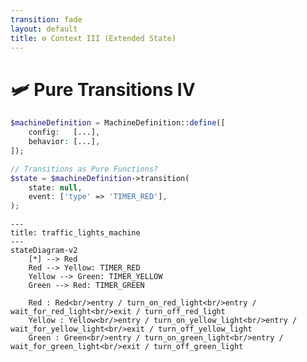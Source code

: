 ```yaml
---
transition: fade
layout: default
title: ⚙ Context III (Extended State)
---
```


<div class="grid grid-cols-3 gap-4">

<div class="col-span-2">

# 🛩️ Pure Transitions IV

```php {6-10} {maxHeight:'400px'}
$machineDefinition = MachineDefinition::define([
    config:   [...],
    behavior: [...],
]);

// Transitions as Pure Functions?
$state = $machineDefinition->transition(
    state: null, 
    event: ['type' => 'TIMER_RED'],
);
```
</div>

<div class="text-center">

```mermaid {theme: 'neutral', scale: 0.6}
---
title: traffic_lights_machine
---
stateDiagram-v2
    [*] --> Red
    Red --> Yellow: TIMER_RED
    Yellow --> Green: TIMER_YELLOW
    Green --> Red: TIMER_GREEN
    
    Red : Red<br/>entry / turn_on_red_light<br/>entry / wait_for_red_light<br/>exit / turn_off_red_light
    Yellow : Yellow<br/>entry / turn_on_yellow_light<br/>entry / wait_for_yellow_light<br/>exit / turn_off_yellow_light
    Green : Green<br/>entry / turn_on_green_light<br/>entry / wait_for_green_light<br/>exit / turn_off_green_light
```

</div>
</div>

<style>
    code {
        @apply text-xs leading-tight;
    }
</style>

<!--
simdi bu transition'i izleyelim

burada diyoruz ki makine initial state'de yani red durumunda

burayi diagramdan takip edebiliriz

red durumundayken bir TIMER_RED event'i geliyor

makine YELLOW state'ine geciyor ve duruyor

iste makinin bu halie bir state objesi olarak bize geri donuyor

burada yine dikkatini cekmek istedigim sey, makine aslinda hic calismadi, su durumda soyle olurse ne olur dedik

bunu test acisindan cok faydali olacagini dusunebilirsiniz

application su durumdayken, soyle olursa ne olur gibi,
test'lerde test edecegimiz dunyayi onceden hazirlamamiz gerekiyordu

burada sadece ilgilili context'i hazirlamamiz gerekiyor.
-->
